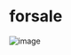 # forsale

![image](https://user-images.githubusercontent.com/79145466/150370091-31ebeed3-f16d-46a5-9274-d9e7b2fc6ced.png)
